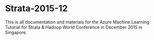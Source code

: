 # Strata-2015-12

This is all documentation and materials for the Azure Machine Learning Tutorial for Strata & Hadoop World Conference in December 2015 in Singapore.
